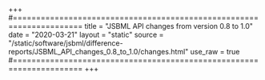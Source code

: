 +++
#=====================================================================
title   = "JSBML API changes from version 0.8 to 1.0"
date    = "2020-03-21"
layout  = "static"
source  = "/static/software/jsbml/difference-reports/JSBML_API_changes_0.8_to_1.0/changes.html"
use_raw = true
#=====================================================================
+++
